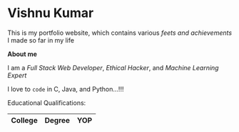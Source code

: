 # Vishnu Kumar

This is my portfolio website, which contains various *feets and achievements* I made so far in my life

**About me**

I am a *Full Stack Web Developer*, *Ethical Hacker*, and *Machine Learning Expert*

I love to ```code``` in C, Java, and Python...!!!


Educational Qualifications:

|College|Degree|YOP|
|---|---|---|
